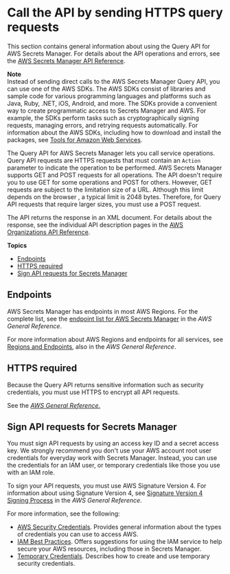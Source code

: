# Call the API by sending HTTPS query requests<a name="query-requests"></a>

This section contains general information about using the Query API for AWS Secrets Manager\. For details about the API operations and errors, see the [AWS Secrets Manager API Reference](https://docs.aws.amazon.com/secretsmanager/latest/apireference/)\.

**Note**  
Instead of sending direct calls to the AWS Secrets Manager Query API, you can use one of the AWS SDKs\. The AWS SDKs consist of libraries and sample code for various programming languages and platforms such as Java, Ruby, \.NET, iOS, Android, and more\. The SDKs provide a convenient way to create programmatic access to Secrets Manager and AWS\. For example, the SDKs perform tasks such as cryptographically signing requests, managing errors, and retrying requests automatically\. For information about the AWS SDKs, including how to download and install the packages, see [Tools for Amazon Web Services](http://aws.amazon.com/tools/)\.

The Query API for AWS Secrets Manager lets you call service operations\. Query API requests are HTTPS requests that must contain an `Action` parameter to indicate the operation to be performed\. AWS Secrets Manager supports GET and POST requests for all operations\. The API doesn't require you to use GET for some operations and POST for others\. However, GET requests are subject to the limitation size of a URL\. Although this limit depends on the browser , a typical limit is 2048 bytes\. Therefore, for Query API requests that require larger sizes, you must use a POST request\.

The API returns the response in an XML document\. For details about the response, see the individual API description pages in the [AWS Organizations API Reference](https://docs.aws.amazon.com/organizations/latest/APIReference/)\.

**Topics**
+ [Endpoints](#ASMEndpoints)
+ [HTTPS required](#IAMHTTPSRequired)
+ [Sign API requests for Secrets Manager](#SigVersion)

## Endpoints<a name="ASMEndpoints"></a>

AWS Secrets Manager has endpoints in most AWS Regions\. For the complete list, see the [endpoint list for AWS Secrets Manager](https://docs.aws.amazon.com/general/latest/gr/rande.html#asm_region) in the *AWS General Reference*\.

For more information about AWS Regions and endpoints for all services, see [Regions and Endpoints](https://docs.aws.amazon.com/general/latest/gr/index.html?rande.html), also in the *AWS General Reference*\. 

## HTTPS required<a name="IAMHTTPSRequired"></a>

Because the Query API returns sensitive information such as security credentials, you must use HTTPS to encrypt all API requests\. 

See the [ *AWS General Reference*\.](https://docs.aws.amazon.com/general/latest/gr/sigv4_signing.html)

## Sign API requests for Secrets Manager<a name="SigVersion"></a>

You must sign API requests by using an access key ID and a secret access key\. We strongly recommend you don't use your AWS account root user credentials for everyday work with Secrets Manager\. Instead, you can use the credentials for an IAM user, or temporary credentials like those you use with an IAM role\.

To sign your API requests, you must use AWS Signature Version 4\. For information about using Signature Version 4, see [Signature Version 4 Signing Process](https://docs.aws.amazon.com/general/latest/gr/signature-version-4.html) in the *AWS General Reference*\. 

For more information, see the following:
+  [AWS Security Credentials](https://docs.aws.amazon.com/general/latest/gr/aws-security-credentials.html)\. Provides general information about the types of credentials you can use to access AWS\. 
+ [IAM Best Practices](https://docs.aws.amazon.com/IAM/latest/UserGuide/best-practices.html)\. Offers suggestions for using the IAM service to help secure your AWS resources, including those in Secrets Manager\. 
+ [Temporary Credentials](https://docs.aws.amazon.com/IAM/latest/UserGuide/id_credentials_temp.html)\. Describes how to create and use temporary security credentials\. 